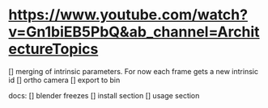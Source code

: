 

# https://www.youtube.com/watch?v=Gn1biEB5PbQ&ab_channel=ArchitectureTopics

[] merging of intrinsic parameters. For now each frame gets a new intrinsic id
[] ortho camera
[] export to bin

docs:
[] blender freezes
[] install section
[] usage section
